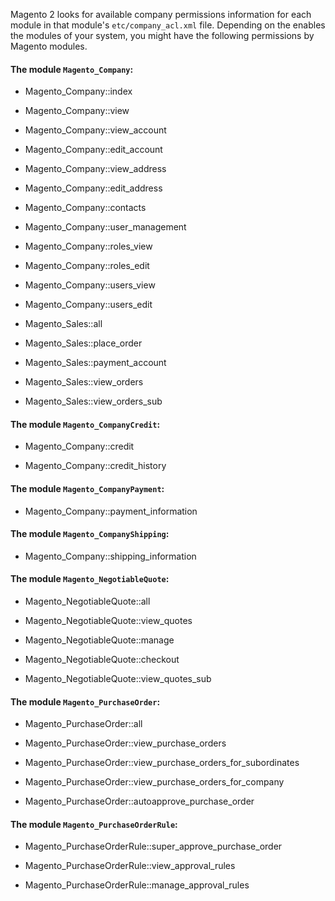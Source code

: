 Magento 2 looks for available company permissions information for each module in that module's `etc/company_acl.xml` file. Depending on the enables the modules of your system, you might have the following permissions by Magento modules.

#### The module `Magento_Company`:

-  Magento_Company::index

-  Magento_Company::view

-  Magento_Company::view_account

-  Magento_Company::edit_account

-  Magento_Company::view_address

-  Magento_Company::edit_address

-  Magento_Company::contacts

-  Magento_Company::user_management

-  Magento_Company::roles_view

-  Magento_Company::roles_edit

-  Magento_Company::users_view

-  Magento_Company::users_edit

-  Magento_Sales::all

-  Magento_Sales::place_order

-  Magento_Sales::payment_account

-  Magento_Sales::view_orders

-  Magento_Sales::view_orders_sub

#### The module `Magento_CompanyCredit`:

-  Magento_Company::credit

-  Magento_Company::credit_history

#### The module `Magento_CompanyPayment`:

-  Magento_Company::payment_information

#### The module `Magento_CompanyShipping`:

-  Magento_Company::shipping_information

#### The module `Magento_NegotiableQuote`:

-  Magento_NegotiableQuote::all

-  Magento_NegotiableQuote::view_quotes

-  Magento_NegotiableQuote::manage

-  Magento_NegotiableQuote::checkout

-  Magento_NegotiableQuote::view_quotes_sub

#### The module `Magento_PurchaseOrder`:

-  Magento_PurchaseOrder::all

-  Magento_PurchaseOrder::view_purchase_orders

-  Magento_PurchaseOrder::view_purchase_orders_for_subordinates

-  Magento_PurchaseOrder::view_purchase_orders_for_company

-  Magento_PurchaseOrder::autoapprove_purchase_order

#### The module `Magento_PurchaseOrderRule`:

-  Magento_PurchaseOrderRule::super_approve_purchase_order

-  Magento_PurchaseOrderRule::view_approval_rules

-  Magento_PurchaseOrderRule::manage_approval_rules
